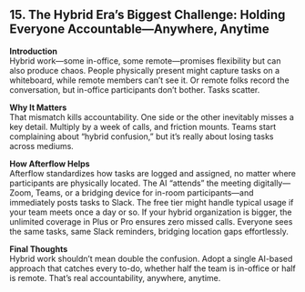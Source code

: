 ## 15. The Hybrid Era’s Biggest Challenge: Holding Everyone Accountable—Anywhere, Anytime

**Introduction**  
Hybrid work—some in-office, some remote—promises flexibility but can also produce chaos. People physically present might capture tasks on a whiteboard, while remote members can’t see it. Or remote folks record the conversation, but in-office participants don’t bother. Tasks scatter.

**Why It Matters**  
That mismatch kills accountability. One side or the other inevitably misses a key detail. Multiply by a week of calls, and friction mounts. Teams start complaining about “hybrid confusion,” but it’s really about losing tasks across mediums.

**How Afterflow Helps**  
Afterflow standardizes how tasks are logged and assigned, no matter where participants are physically located. The AI “attends” the meeting digitally—Zoom, Teams, or a bridging device for in-room participants—and immediately posts tasks to Slack. The free tier might handle typical usage if your team meets once a day or so. If your hybrid organization is bigger, the unlimited coverage in Plus or Pro ensures zero missed calls. Everyone sees the same tasks, same Slack reminders, bridging location gaps effortlessly.

**Final Thoughts**  
Hybrid work shouldn’t mean double the confusion. Adopt a single AI-based approach that catches every to-do, whether half the team is in-office or half is remote. That’s real accountability, anywhere, anytime.
